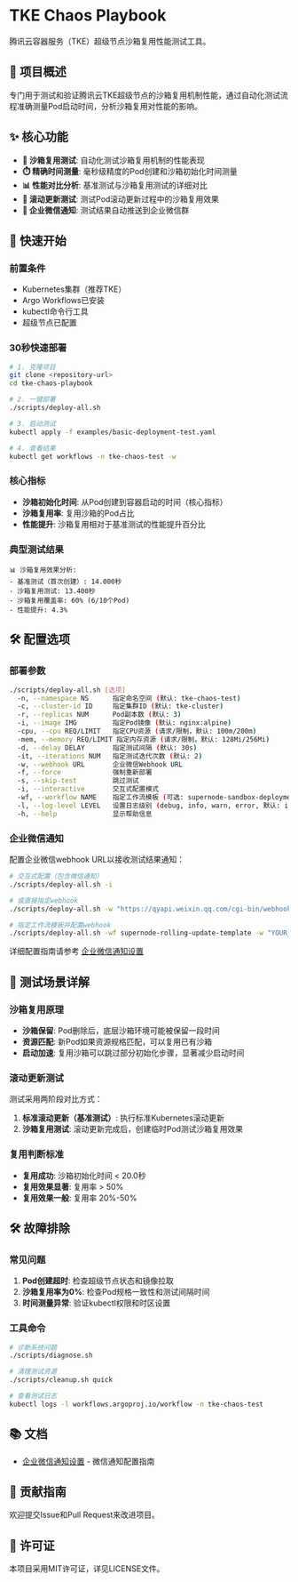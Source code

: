 # TKE Chaos Playbook

腾讯云容器服务（TKE）超级节点沙箱复用性能测试工具。

## 🎯 项目概述

专门用于测试和验证腾讯云TKE超级节点的沙箱复用机制性能，通过自动化测试流程准确测量Pod启动时间，分析沙箱复用对性能的影响。

## ✨ 核心功能

- **🚀 沙箱复用测试**: 自动化测试沙箱复用机制的性能表现
- **⏱️ 精确时间测量**: 毫秒级精度的Pod创建和沙箱初始化时间测量
- **📊 性能对比分析**: 基准测试与沙箱复用测试的详细对比
- **🔄 滚动更新测试**: 测试Pod滚动更新过程中的沙箱复用效果
- **💬 企业微信通知**: 测试结果自动推送到企业微信群

## 🚀 快速开始

### 前置条件

- Kubernetes集群（推荐TKE）
- Argo Workflows已安装
- kubectl命令行工具
- 超级节点已配置

### 30秒快速部署

```bash
# 1. 克隆项目
git clone <repository-url>
cd tke-chaos-playbook

# 2. 一键部署
./scripts/deploy-all.sh 

# 3. 启动测试
kubectl apply -f examples/basic-deployment-test.yaml

# 4. 查看结果
kubectl get workflows -n tke-chaos-test -w
```

### 核心指标
- **沙箱初始化时间**: 从Pod创建到容器启动的时间（核心指标）
- **沙箱复用率**: 复用沙箱的Pod占比
- **性能提升**: 沙箱复用相对于基准测试的性能提升百分比

### 典型测试结果
```
📊 沙箱复用效果分析:
- 基准测试（首次创建）: 14.000秒
- 沙箱复用测试: 13.400秒
- 沙箱复用覆盖率: 60% (6/10个Pod)
- 性能提升: 4.3%
```

## 🛠️ 配置选项

### 部署参数
```bash
./scripts/deploy-all.sh [选项]
  -n, --namespace NS      指定命名空间 (默认: tke-chaos-test)
  -c, --cluster-id ID     指定集群ID (默认: tke-cluster)
  -r, --replicas NUM      Pod副本数 (默认: 3)
  -i, --image IMG         指定Pod镜像 (默认: nginx:alpine)
  -cpu, --cpu REQ/LIMIT   指定CPU资源 (请求/限制，默认: 100m/200m)
  -mem, --memory REQ/LIMIT 指定内存资源 (请求/限制，默认: 128Mi/256Mi)
  -d, --delay DELAY       指定测试间隔 (默认: 30s)
  -it, --iterations NUM   指定测试迭代次数 (默认: 2)
  -w, --webhook URL       企业微信Webhook URL
  -f, --force             强制重新部署
  -s, --skip-test         跳过测试
  -i, --interactive       交互式配置模式
  -wf, --workflow NAME    指定工作流模板 (可选: supernode-sandbox-deployment-template, supernode-rolling-update-template)
  -l, --log-level LEVEL   设置日志级别 (debug, info, warn, error, 默认: info)
  -h, --help              显示帮助信息
```

### 企业微信通知
配置企业微信webhook URL以接收测试结果通知：

```bash
# 交互式配置（包含微信通知）
./scripts/deploy-all.sh -i

# 或直接指定webhook
./scripts/deploy-all.sh -w "https://qyapi.weixin.qq.com/cgi-bin/webhook/send?key=YOUR_KEY"

# 指定工作流模板并配置webhook
./scripts/deploy-all.sh -wf supernode-rolling-update-template -w "YOUR_WEBHOOK_URL"
```

详细配置指南请参考 [企业微信通知设置](WECHAT_NOTIFICATION_SETUP.md)

## 🔧 测试场景详解

### 沙箱复用原理
- **沙箱保留**: Pod删除后，底层沙箱环境可能被保留一段时间
- **资源匹配**: 新Pod如果资源规格匹配，可以复用已有沙箱
- **启动加速**: 复用沙箱可以跳过部分初始化步骤，显著减少启动时间

### 滚动更新测试
测试采用两阶段对比方式：
1. **标准滚动更新（基准测试）**: 执行标准Kubernetes滚动更新
2. **沙箱复用测试**: 滚动更新完成后，创建临时Pod测试沙箱复用效果

### 复用判断标准
- **复用成功**: 沙箱初始化时间 < 20.0秒
- **复用效果显著**: 复用率 > 50%
- **复用效果一般**: 复用率 20%-50%

## 🛠️ 故障排除

### 常见问题
1. **Pod创建超时**: 检查超级节点状态和镜像拉取
2. **沙箱复用率为0%**: 检查Pod规格一致性和测试间隔时间
3. **时间测量异常**: 验证kubectl权限和时区设置

### 工具命令
```bash
# 诊断系统问题
./scripts/diagnose.sh

# 清理测试资源
./scripts/cleanup.sh quick

# 查看测试日志
kubectl logs -l workflows.argoproj.io/workflow -n tke-chaos-test
```

## 📚 文档

- [企业微信通知设置](docs/WECHAT_NOTIFICATION_SETUP.md) - 微信通知配置指南

## 🤝 贡献指南

欢迎提交Issue和Pull Request来改进项目。

## 📄 许可证

本项目采用MIT许可证，详见LICENSE文件。